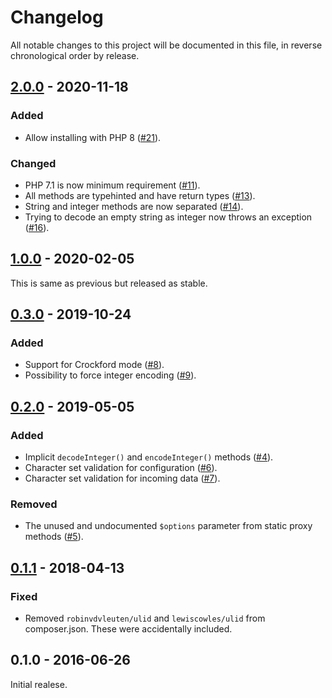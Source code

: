 # Changelog

All notable changes to this project will be documented in this file, in reverse chronological order by release.

## [2.0.0](https://github.com/tuupola/base32/compare/1.0.0...2.0.0) - 2020-11-18

### Added
- Allow installing with PHP 8 ([#21](https://github.com/tuupola/base32/pull/21/files)).

### Changed
- PHP 7.1 is now minimum requirement ([#11](https://github.com/tuupola/base32/pull/11)).
- All methods are typehinted and have return types ([#13](https://github.com/tuupola/base32/pull/13)).
- String and integer methods are now separated ([#14](https://github.com/tuupola/base32/pull/14)).
- Trying to decode an empty string as integer now throws an exception ([#16](https://github.com/tuupola/base32/pull/16)).


## [1.0.0](https://github.com/tuupola/base32/compare/0.3.0...1.0.0) - 2020-02-05

This is same as previous but released as stable.

## [0.3.0](https://github.com/tuupola/base32/compare/0.2.0...0.3.0) - 2019-10-24

### Added
- Support for Crockford mode ([#8](https://github.com/tuupola/base32/pull/8)).
- Possibility to force integer encoding ([#9](https://github.com/tuupola/base32/pull/8)).

## [0.2.0](https://github.com/tuupola/base32/compare/0.1.1...0.2.0) - 2019-05-05

### Added
- Implicit `decodeInteger()` and `encodeInteger()` methods ([#4](https://github.com/tuupola/base32/pull/4)).
- Character set validation for configuration ([#6](https://github.com/tuupola/base32/pull/6)).
- Character set validation for incoming data ([#7](https://github.com/tuupola/base32/pull/7)).

### Removed
- The unused and undocumented `$options` parameter from static proxy methods ([#5](https://github.com/tuupola/base32/pull/5)).

## [0.1.1](https://github.com/tuupola/base32/compare/0.1.0...0.1.1) - 2018-04-13

### Fixed
- Removed `robinvdvleuten/ulid` and `lewiscowles/ulid` from composer.json. These were accidentally included.

## 0.1.0 - 2016-06-26

Initial realese.
